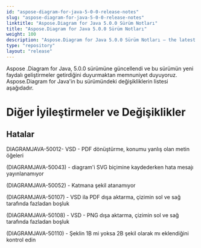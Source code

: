 ```yaml
---
id: "aspose-diagram-for-java-5-0-0-release-notes"
slug: "aspose-diagram-for-java-5-0-0-release-notes"
linktitle: "Aspose.Diagram for Java 5.0.0 Sürüm Notları"
title: "Aspose.Diagram for Java 5.0.0 Sürüm Notları"
weight: 100
description: "Aspose.Diagram for Java 5.0.0 Sürüm Notları – the latest updates and fixes."
type: "repository"
layout: "release"
---
```

Aspose .Diagram for Java, 5.0.0 sürümüne güncellendi ve bu sürümün yeni faydalı geliştirmeler getirdiğini duyurmaktan memnuniyet duyuyoruz.
Aspose.Diagram for Java'in bu sürümündeki değişikliklerin listesi aşağıdadır.
# **Diğer İyileştirmeler ve Değişiklikler**
## **Hatalar**
DIAGRAMJAVA-50012- VSD - PDF dönüştürme, konumu yanlış olan metin öğeleri

(DIAGRAMJAVA-50043) - diagram'i SVG biçimine kaydederken hata mesajı yayınlanamıyor

(DIAGRAMJAVA-50052) - Katmana şekil atanamıyor

(DIAGRAMJAVA-50107) - VSD ila PDF dışa aktarma, çizimin sol ve sağ tarafında fazladan boşluk

(DIAGRAMJAVA-50108) - VSD - PNG dışa aktarma, çizimin sol ve sağ tarafında fazladan boşluk

(DIAGRAMJAVA-50110) - Şeklin 1B mi yoksa 2B şekil olarak mı eklendiğini kontrol edin
